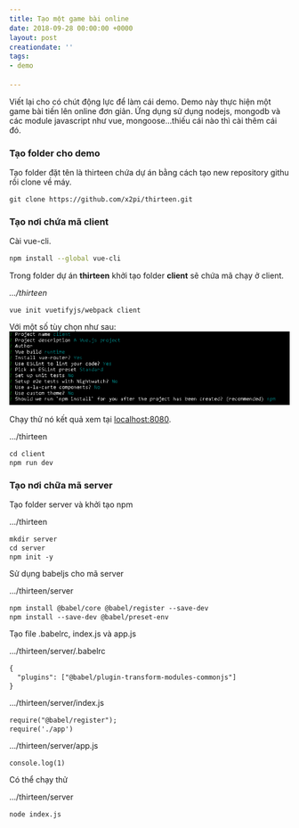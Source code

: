 ```yaml
---
title: Tạo một game bài online
date: 2018-09-28 00:00:00 +0000
layout: post
creationdate: ''
tags:
- demo

---
```

Viết lại cho có chút động lực để làm cái demo. Demo này thực hiện một game bài tiến lên online đơn giản. Ứng dụng sử dụng nodejs, mongodb và các module javascript như vue, mongoose...thiếu cái nào thì cài thêm cái đó.

### Tạo folder cho demo

Tạo folder đặt tên là thirteen chứa dự án bằng cách tạo new repository githu rồi clone về máy.

    git clone https://github.com/x2pi/thirteen.git

### Tạo nơi chứa mã client

Cài vue-cli.

```sh
npm install --global vue-cli
```

Trong folder dự án **thirteen** khởi tạo folder **client** sẽ chứa mã chạy ở client.

_.../thirteen_

    vue init vuetifyjs/webpack client

Với một số tùy chọn như sau:  
![](/uploads/vue-init.PNG)

Chạy thử nó kết quả xem tại [localhost:8080]().

.../thirteen

    cd client
    npm run dev

### Tạo nơi chữa mã server

Tạo folder server và khởi tạo npm

.../thirteen

    mkdir server
    cd server
    npm init -y

Sử dụng babeljs cho mã server

.../thirteen/server

    npm install @babel/core @babel/register --save-dev
    npm install --save-dev @babel/preset-env

Tạo file .babelrc, index.js và app.js

.../thirteen/server/.babelrc

    {
      "plugins": ["@babel/plugin-transform-modules-commonjs"]
    }

.../thirteen/server/index.js

    require("@babel/register");
    require('./app')

.../thirteen/server/app.js

    console.log(1)

Có thể chạy thử

.../thirteen/server

    node index.js